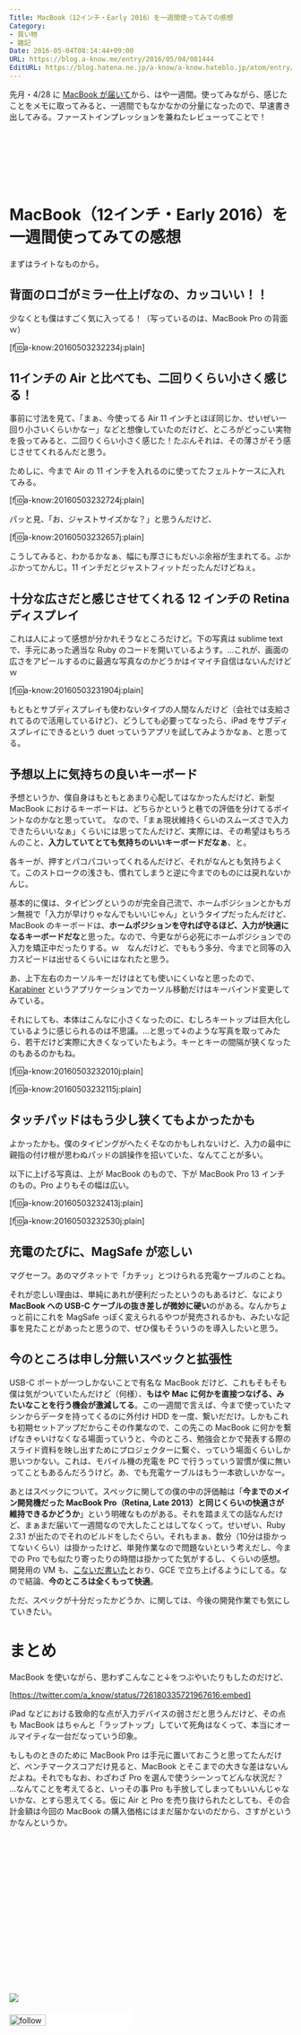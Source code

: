 ```yaml
---
Title: MacBook（12インチ・Early 2016）を一週間使ってみての感想
Category:
- 買い物
- 雑記
Date: 2016-05-04T08:14:44+09:00
URL: https://blog.a-know.me/entry/2016/05/04/081444
EditURL: https://blog.hatena.ne.jp/a-know/a-know.hateblo.jp/atom/entry/6653812171394264431
---
```


先月・4/28 に [MacBook が届いて](https://blog.a-know.me/entry/2016/04/28/223616)から、はや一週間。使ってみながら、感じたことをメモに取ってみると、一週間でもなかなかの分量になったので、早速書き出してみる。ファーストインプレッションを兼ねたレビューってことで！



<!-- more -->


<script async src="//pagead2.googlesyndication.com/pagead/js/adsbygoogle.js"></script>
<!-- article-top -->
<ins class="adsbygoogle"
     style="display:inline-block;width:728px;height:90px"
     data-ad-client="ca-pub-3463034538369189"
     data-ad-slot="8367620130"></ins>
<script>
(adsbygoogle = window.adsbygoogle || []).push({});
</script>


# MacBook（12インチ・Early 2016）を一週間使ってみての感想

まずはライトなものから。

## 背面のロゴがミラー仕上げなの、カッコいい！！

少なくとも僕はすごく気に入ってる！（写っているのは、MacBook Pro の背面ｗ）


[f:id:a-know:20160503232234j:plain]


## 11インチの Air と比べても、二回りくらい小さく感じる！

事前に寸法を見て、「まぁ、今使ってる Air 11 インチとほぼ同じか、せいぜい一回り小さいくらいかなー」などと想像していたのだけど、ところがどっこい実物を扱ってみると、二回りくらい小さく感じた！たぶんそれは、その薄さがそう感じさせてくれるんだと思う。


ためしに、今まで Air の 11 インチを入れるのに使ってたフェルトケースに入れてみる。


[f:id:a-know:20160503232724j:plain]


パッと見、「お、ジャストサイズかな？」と思うんだけど、


[f:id:a-know:20160503232657j:plain]


こうしてみると、わかるかなぁ、幅にも厚さにもだいぶ余裕が生まれてる。ぶかぶかってかんじ。11 インチだとジャストフィットだったんだけどねぇ。


## 十分な広さだと感じさせてくれる 12 インチの Retina ディスプレイ
これは人によって感想が分かれそうなところだけど。下の写真は sublime text で、手元にあった適当な Ruby のコードを開いているようす。...これが、画面の広さをアピールするのに最適な写真なのかどうかはイマイチ自信はないんだけどｗ


[f:id:a-know:20160503231904j:plain]


もともとサブディスプレイも使わないタイプの人間なんだけど（会社では支給されてるので活用しているけど）、どうしても必要ってなったら、iPad をサブディスプレイにできるという duet っていうアプリを試してみようかなぁ、と思ってる。


## 予想以上に気持ちの良いキーボード
予想というか、僕自身はもともとあまり心配してはなかったんだけど、新型 MacBook におけるキーボードは、どちらかというと巷での評価を分けてるポイントなのかなと思っていて。
なので、「まぁ現状維持くらいのスムーズさで入力できたらいいなぁ」くらいには思ってたんだけど、実際には、その希望はもちろんのこと、**入力していてとても気持ちのいいキーボードだなぁ**、と。


各キーが、押すとパコパコいってくれるんだけど、それがなんとも気持ちよくて。このストロークの浅さも、慣れてしまうと逆に今までのものには戻れないかんじ。


基本的に僕は、タイピングというのが完全自己流で、ホームポジションとかもガン無視で「入力が早けりゃなんでもいいじゃん」というタイプだったんだけど、MacBook のキーボードは、**ホームポジションを守れば守るほど、入力が快適になるキーボードだな**と思った。なので、今更ながら必死にホームポジションでの入力を矯正中だったりする。ｗ　なんだけど、でももう多分、今までと同等の入力スピードは出せるくらいにはなれたと思う。

あ、上下左右のカーソルキーだけはとても使いにくいなと思ったので、[Karabiner](https://pqrs.org/osx/karabiner/) というアプリケーションでカーソル移動だけはキーバインド変更してみている。


それにしても、本体はこんなに小さくなったのに、むしろキートップは巨大化しているように感じられるのは不思議。...と思って↓のような写真を取ってみたら、若干だけど実際に大きくなっていたもよう。キーとキーの間隔が狭くなったのもあるのかもね。


[f:id:a-know:20160503232010j:plain]


[f:id:a-know:20160503232115j:plain]


## タッチパッドはもう少し狭くてもよかったかも

よかったかも。僕のタイピングがへたくそなのかもしれないけど、入力の最中に親指の付け根が思わぬパッドの誤操作を招いていた、なんてことが多い。


以下に上げる写真は、上が MacBook のもので、下が MacBook Pro 13 インチのもの。Pro よりもその幅は広い。


[f:id:a-know:20160503232413j:plain]


[f:id:a-know:20160503232530j:plain]



## 充電のたびに、MagSafe が恋しい
マグセーフ。あのマグネットで「カチッ」とつけられる充電ケーブルのことね。

それが恋しい理由は、単純にあれが便利だったというのもあるけど、なにより <b>MacBook への USB-C ケーブルの抜き差しが微妙に硬い</b>のがある。なんかちょっと前にこれを MagSafe っぽく変えられるやつが発売されるかも、みたいな記事を見たことがあったと思うので、ぜひ僕もそういうのを導入したいと思う。


## 今のところは申し分無いスペックと拡張性
USB-C ポートが一つしかないことで有名な MacBook だけど、これもそもそも僕は気がついていたんだけど（何様）、**もはや Mac に何かを直接つなげる、みたいなことを行う機会が激減してる**。この一週間で言えば、今まで使っていたマシンからデータを持ってくるのに外付け HDD を一度、繋いだだけ。しかもこれも初期セットアップだからこその作業なので、この先この MacBook に何かを繋げなきゃいけなくなる場面っていうと、今のところ、勉強会とかで発表する際のスライド資料を映し出すためにプロジェクターに繋ぐ、っていう場面くらいしか思いつかない。これは、モバイル機の充電を PC で行うっていう習慣が僕に無いってこともあるんだろうけど。あ、でも充電ケーブルはもう一本欲しいかなー。


あとはスペックについて。スペックに関しての僕の中の評価軸は「**今までのメイン開発機だった MacBook Pro（Retina, Late 2013）と同じくらいの快適さが維持できるかどうか**」という明確なものがある。それを踏まえての話なんだけど、まぁまだ届いて一週間なので大したことはしてなくって。せいぜい、Ruby 2.3.1 が出たのでそれのビルドをしたぐらい。それもまぁ、数分（10分は掛かってないくらい）は掛かったけど、単発作業なので問題ないという考えだし、今までの Pro でも似たり寄ったりの時間は掛かってた気がするし、くらいの感想。開発用の VM も、[こないだ書いた](https://blog.a-know.me/entry/2016/04/12/071739)とおり、GCE で立ち上げるようにしてる。なので結論、**今のところは全くもって快適**。


ただ、スペックが十分だったかどうか、に関しては、今後の開発作業でも気にしていきたい。


# まとめ
MacBook を使いながら、思わずこんなこと↓をつぶやいたりもしたのだけど、



[https://twitter.com/a_know/status/726180335721967616:embed]



iPad などにおける致命的な点が入力デバイスの弱さだと思うんだけど、その点も MacBook はちゃんと「ラップトップ」していて死角はなくって、本当にオールマイティな一台だなっていう印象。


もしものときのために MacBook Pro は手元に置いておこうと思ってたんだけど、ベンチマークスコアだけ見ると、MacBook とそこまでの大きな差はないんだよね。それでもなお、わざわざ Pro を選んで使うシーンってどんな状況だ？ ...なんてことを考えてると、いっその事 Pro も手放してしまってもいいんじゃないかな、とすら思えてくる。仮に Air と Pro を売り抜けられたとしても、その合計金額は今回の MacBook の購入価格にはまだ届かないのだから、さすがというかなんというか。


<div>
<br>
<script async src="//pagead2.googlesyndication.com/pagead/js/adsbygoogle.js"></script>
<!-- article-bottom2 -->
<ins class="adsbygoogle"
     style="display:inline-block;width:300px;height:250px"
     data-ad-client="ca-pub-3463034538369189"
     data-ad-slot="5274552934"></ins>
<script>
(adsbygoogle = window.adsbygoogle || []).push({});
</script>

<a href="http://bit.ly/pixe-la" target='blank' rel="nofollow"><img src="https://cdn-ak.f.st-hatena.com/images/fotolife/a/a-know/20181026/20181026091953.png"></a>
<br>
</div>

<div>
<a href='http://cloud.feedly.com/#subscription%2Ffeed%2Fhttp%3A%2F%2Fblog.a-know.me%2Ffeed'  target='blank'><img id='feedlyFollow' src='//s3.feedly.com/img/follows/feedly-follow-rectangle-volume-small_2x.png' alt='follow us in feedly' width='65' height='20'></a>



<iframe src="//blog.hatena.ne.jp/a-know/a-know.hateblo.jp/subscribe/iframe" allowtransparency="true" frameborder="0" scrolling="no" width="150" height="28"></iframe>
</div>


<script src="https://moshi-moshi.moshimo.works/moshimoshi/a_know_blog/2016-05-04-081444?title=MacBook%EF%BC%8812%E3%82%A4%E3%83%B3%E3%83%81%E3%83%BBEarly%202016%EF%BC%89%E3%82%92%E4%B8%80%E9%80%B1%E9%96%93%E4%BD%BF%E3%81%A3%E3%81%A6%E3%81%BF%E3%81%A6%E3%81%AE%E6%84%9F%E6%83%B3"></script>

